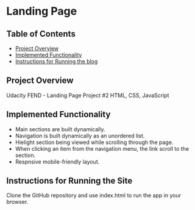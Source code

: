 # Landing Page

## Table of Contents

* [Project Overview](#Project-Overview)
* [Implemented Functionality](#Implemented-Functionality)
* [Instructions for Running the blog](#Instructions-for-Running-the-Blog)

## Project Overview

Udacity FEND - Landing Page Project #2
HTML, CSS, JavaScript

## Implemented Functionality

- Main sections are built dynamically.
- Navigation is built dynamically as an unordered list.
- Hielight section being viewed while scrolling through the page.
- When clicking an item from the navigation menu, the link scroll to the section.
- Respnsive mobile-friendly layout.

## Instructions for Running the Site

Clone the GitHub repository and use index.html to run the app in your browser.